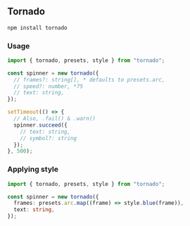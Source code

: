 ## Tornado

```bash
npm install tornado
```

### Usage

```typescript
import { tornado, presets, style } from "tornado";

const spinner = new tornado({
  // frames?: string[], * defaults to presets.arc,
  // speed?: number, *75
  // text: string,
});

setTimeout(() => {
  // Also, .fail() & .warn()
  spinner.succeed({
    // text: string,
    // symbol?: string
  });
}, 500);
```

### Applying style

```typescript
import { tornado, presets, style } from "tornado";

const spinner = new tornado({
  frames: presets.arc.map((frame) => style.blue(frame)),
  text: string,
});
```
